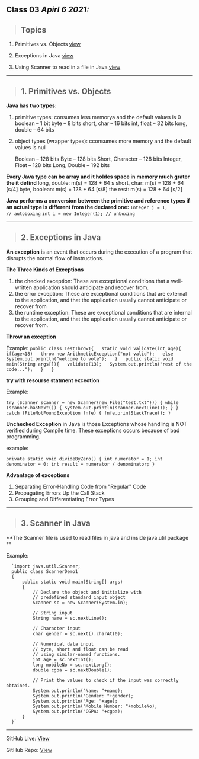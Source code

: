 ## Class 03  *Apirl 6 2021:*  

> ## Topics

   1. Primitives vs. Objects [view](https://www.baeldung.com/java-primitives-vs-objects)

   2. Exceptions in Java [view](https://docs.oracle.com/javase/tutorial/essential/exceptions/index.html) 

   3. Using Scanner to read in a file in Java [view](https://docs.oracle.com/javase/tutorial/essential/io/scanning.html) 


---

> ## 1. Primitives vs. Objects

**Java has two types:**

  1. primitive types: consumes less memorya and the default values is 0
        boolean – 1 bit
        byte – 8 bits
        short, char – 16 bits
        int, float – 32 bits
        long, double – 64 bits
        
  2. object types (wrapper types): cconsumes more memory and  the default values is null 
        
        Boolean – 128 bits
        Byte – 128 bits
        Short, Character – 128 bits
        Integer, Float – 128 bits
        Long, Double – 192 bits
       
**Every Java type can be array and it holdes space in memory much grater the it defind**
    long, double: m(s) = 128 + 64 s
    short, char: m(s) = 128 + 64 [s/4]
    byte, boolean: m(s) = 128 + 64 [s/8]
    the rest: m(s) = 128 + 64 [s/2]
 
**Java performs a conversion between the primitive and reference types if an actual type is different from the declared one:**
    `Integer j = 1;          // autoboxing`
    `int i = new Integer(1); // unboxing`
    
---

> ## 2. Exceptions in Java
  
 **An exception** is an event that occurs during the execution of a program that disrupts the normal flow of instructions.
 
  **The Three Kinds of Exceptions**
   1. the checked exception: These are exceptional conditions that a well-written application should anticipate and recover from.
   2. the error exception: These are exceptional conditions that are external to the application, and that the application usually cannot anticipate or recover from
   3. the runtime exception: These are exceptional conditions that are internal to the application, and that the application usually cannot anticipate or recover from.

**Throw an exception**

Example: 
`public class TestThrow1{  
   static void validate(int age){  
     if(age<18)  
      throw new ArithmeticException("not valid");  
     else  
      System.out.println("welcome to vote");  
   }  
   public static void main(String args[]){  
      validate(13);  
      System.out.println("rest of the code...");  
  }  
}  `


**try with resourse statment exceotion**

Example:

`try (Scanner scanner = new Scanner(new File("test.txt"))) {
    while (scanner.hasNext()) {
        System.out.println(scanner.nextLine());
    }
} catch (FileNotFoundException fnfe) {
    fnfe.printStackTrace();
}`

**Unchecked Exception** 
in Java is those Exceptions whose handling is NOT verified during Compile time. These exceptions occurs because of bad programming.

example:

`private static void divideByZero() {
    int numerator = 1;
    int denominator = 0;
    int result = numerator / denominator;
}`

**Advantage of exceptions**

1. Separating Error-Handling Code from "Regular" Code
2. Propagating Errors Up the Call Stack
3. Grouping and Differentiating Error Types



---

> ## 3.  Scanner in Java

**The Scanner file is used to read files in java and inside java.util package  **

Example:

      `import java.util.Scanner;
      public class ScannerDemo1
      {
          public static void main(String[] args)
          {
              // Declare the object and initialize with
              // predefined standard input object
              Scanner sc = new Scanner(System.in);

              // String input
              String name = sc.nextLine();

              // Character input
              char gender = sc.next().charAt(0);

              // Numerical data input
              // byte, short and float can be read
              // using similar-named functions.
              int age = sc.nextInt();
              long mobileNo = sc.nextLong();
              double cgpa = sc.nextDouble();

              // Print the values to check if the input was correctly obtained.
              System.out.println("Name: "+name);
              System.out.println("Gender: "+gender);
              System.out.println("Age: "+age);
              System.out.println("Mobile Number: "+mobileNo);
              System.out.println("CGPA: "+cgpa);
          }
      }`



---

GitHub Live: [View](https://anassawalha95.github.io/reading-notes/Code%20401/Class%2003)

GitHub Repo: [View](https://github.com/anassawalha95/reading-notes/tree/main/Code%20401)
